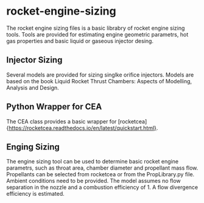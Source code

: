 # rocket-engine-sizing
The rocket engine sizing files is a basic librabry of rocket engine sizing tools. Tools are provided for estimating engine geometric parametrs, hot gas properties and basic liquid or gaseous injector desing. 

## Injector Sizing
Several models are provided for sizing singlke orifice injectors. Models are based on the book Liquid Rocket Thrust Chambers: Aspects of Modelling, Analysis and Design. 

## Python Wrapper for CEA
The CEA class provides a basic wrapper for [rocketcea]{https://rocketcea.readthedocs.io/en/latest/quickstart.html}. 

## Enging Sizing
The engine sizing tool can be used to determine basic rocket engine parametrs, such as throat area, chamber diameter and propellant mass flow. Propellants can be selected from rocketcea or from the PropLibrary.py file. Ambient conditions need to be provided. The model assumes no flow separation in the nozzle and a combustion efficiency of 1. A flow divergence efficiency is estimated.